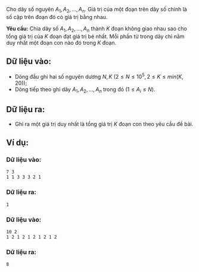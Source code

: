 Cho dãy số nguyên $A_1, A_2, …, A_n$. Giá trị của một đoạn trên dãy số chính là số cặp trên đoạn đó có giá trị bằng nhau.

**Yêu cầu:** Chia dãy số $A_1, A_2, …, A_n$ thành $K$ đoạn không giao nhau sao cho tổng giá trị của $K$ đoạn đạt giá trị bé nhất. Mỗi phần tử trong dãy chỉ nằm duy nhất một đoạn con nào đó trong $K$ đoạn.

## Dữ liệu vào:
- Dòng đầu ghi hai số nguyên dương $N, K\ (2 ≤N≤10^5, 2 ≤ K ≤ min(K,20))$;
- Dòng tiếp theo ghi dãy $A_1, A_2, …, A_n$ trong đó $(1 ≤ A_i ≤ N)$.

## Dữ liệu ra:
- Ghi ra một giá trị duy nhất là tổng giá trị $K$ đoạn con theo yêu cầu đề bài.

## Ví dụ:
### Dữ liệu vào:
```
7 3
1 1 3 3 3 2 1
```

### Dữ liệu ra:
```
1
```

### Dữ liệu vào:
```
10 2
1 2 1 2 1 2 1 2 1 2
```

### Dữ liệu ra:
```
8
```